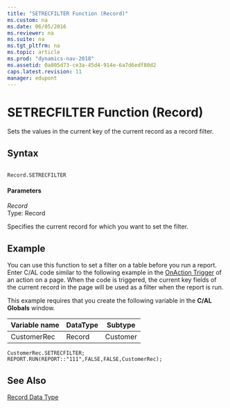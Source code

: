 ```yaml
---
title: "SETRECFILTER Function (Record)"
ms.custom: na
ms.date: 06/05/2016
ms.reviewer: na
ms.suite: na
ms.tgt_pltfrm: na
ms.topic: article
ms.prod: "dynamics-nav-2018"
ms.assetid: 0a805d73-ce3a-45d4-914e-6a7d6edf80d2
caps.latest.revision: 11
manager: edupont
---
```

# SETRECFILTER Function (Record)
Sets the values in the current key of the current record as a record filter.  
  
## Syntax  
  
```  
  
Record.SETRECFILTER  
```  
  
#### Parameters  
 *Record*  
 Type: Record  
  
 Specifies the current record for which you want to set the filter.  
  
## Example  
 You can use this function to set a filter on a table before you run a report. Enter C/AL code similar to the following example in the [OnAction Trigger](OnAction-Trigger.md) of an action on a page. When the code is triggered, the current key fields of the current record in the page will be used as a filter when the report is run.  
  
 This example requires that you create the following variable in the **C/AL Globals** window.  
  
|Variable name|DataType|Subtype|  
|-------------------|--------------|-------------|  
|CustomerRec|Record|Customer|  
  
```  
CustomerRec.SETRECFILTER;  
REPORT.RUN(REPORT::"111",FALSE,FALSE,CustomerRec);   
```  
  
## See Also  
 [Record Data Type](Record-Data-Type.md)